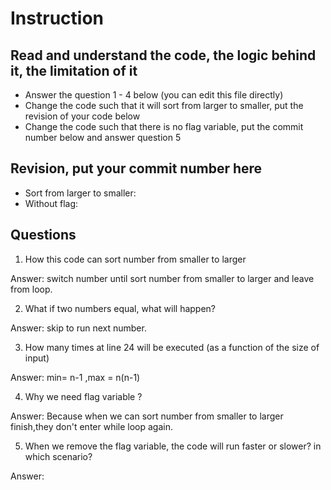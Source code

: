﻿# Instruction

## Read and understand the code, the logic behind it, the limitation of it
* Answer the question 1 - 4 below (you can edit this file directly)
* Change the code such that it will sort from larger to smaller, put the revision of your code below
* Change the code such that there is no flag variable, put the commit number below and answer question 5 


## Revision, put your commit number here
* Sort from larger to smaller:
* Without flag:

## Questions
1. How this code can sort number from smaller to larger
 
Answer: switch number until sort number from smaller to larger and leave from loop.

2. What if two numbers equal, what will happen? 

Answer: skip to run next number.

3. How many times at line 24 will be executed (as a function of the size of input) 

Answer: min= n-1 ,max = n(n-1)

4. Why we need flag variable ? 

Answer: Because when we can sort number from smaller to larger finish,they don't enter while loop again.

5. When we remove the flag variable, the code will run faster or slower? in which scenario? 

Answer: